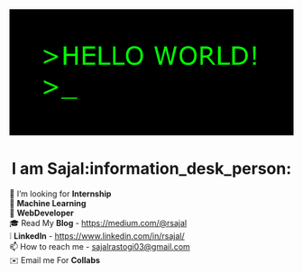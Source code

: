 
<img src="https://github.com/r-sajal/r-sajal/blob/master/hi.gif" width="1000" heigth="1000" />


<h1 align="center">I am Sajal:information_desk_person:</h1>

🤔 I’m looking for **Internship** <br>
🤖 **Machine Learning** <br>
🤘 **WebDeveloper** <br>
🎓  Read My **Blog** - https://medium.com/@rsajal <br>
❕ **LinkedIn** - https://www.linkedin.com/in/rsajal/ <br>
📫 How to reach me - sajalrastogi03@gmail.com <br>
✉️ Email me For **Collabs** <br>

 
